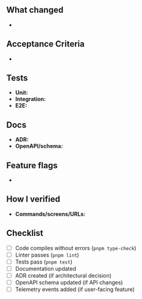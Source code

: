 ## What changed
- 

## Acceptance Criteria
- 

## Tests
- **Unit:**
- **Integration:**
- **E2E:**

## Docs
- **ADR:**
- **OpenAPI/schema:**

## Feature flags
- 

## How I verified
- **Commands/screens/URLs:**

## Checklist
- [ ] Code compiles without errors (`pnpm type-check`)
- [ ] Linter passes (`pnpm lint`)
- [ ] Tests pass (`pnpm test`)
- [ ] Documentation updated
- [ ] ADR created (if architectural decision)
- [ ] OpenAPI schema updated (if API changes)
- [ ] Telemetry events added (if user-facing feature)
